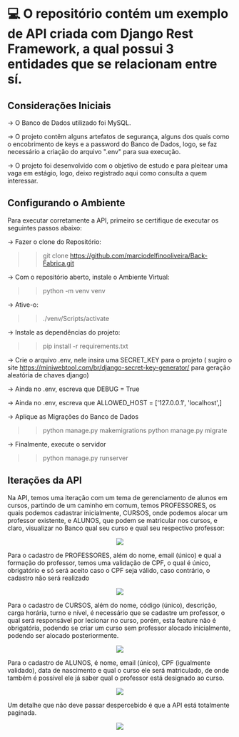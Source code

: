 # :computer: O repositório contém um exemplo de API criada com Django Rest Framework, a qual possui 3 entidades que se relacionam entre sí.

<h2 align="left">Considerações Iniciais</h2>

-> O Banco de Dados utilizado foi MySQL.

-> O projeto contêm alguns artefatos de segurança, alguns dos quais como o encobrimento de keys e a password do Banco de Dados, logo, se faz necessário a criação do arquivo ".env" para sua execução.

-> O projeto foi desenvolvido com o objetivo de estudo e para pleitear uma vaga em estágio, logo, deixo registrado aqui como consulta a quem interessar.

<h2 align="left">Configurando o Ambiente</h2>

Para executar corretamente a API, primeiro se certifique de executar os seguintes passos abaixo:

-> Fazer o clone do Repositório:

>> git clone https://github.com/marciodelfinooliveira/Back-Fabrica.git

-> Com o repositório aberto, instale o Ambiente Virtual:

>> python -m venv venv

-> Ative-o:

>> ./venv/Scripts/activate

-> Instale as dependências do projeto:

>> pip install -r requirements.txt

-> Crie o arquivo .env, nele insira uma  SECRET_KEY para o projeto ( sugiro o site https://miniwebtool.com/br/django-secret-key-generator/ para geração aleatória de chaves django)

-> Ainda no .env, escreva que DEBUG = True

-> Ainda no .env, escreva que ALLOWED_HOST = ['127.0.0.1', 'localhost',]

-> Aplique as Migrações do Banco de Dados

>> python manage.py makemigrations
>> python manage.py migrate

-> Finalmente, execute o servidor

>> python manage.py runserver


<h2 align="left">Iterações da API</h2>

Na API, temos uma iteração com um tema de gerenciamento de alunos em cursos, partindo de um caminho em comum, temos PROFESSORES, os quais podemos cadastrar inicialmente, CURSOS, onde podemos alocar um professor existente, e ALUNOS, que podem se matricular nos cursos, e claro, visualizar no Banco qual seu curso e qual seu respectivo professor: 

<p align="center">
  <img src="https://github.com/marciodelfinooliveira/Back-Fabrica/assets/141946311/c8c95199-04b4-4fbf-9063-cd4d04c156d2" />
</p>

Para o cadastro de PROFESSORES, além do nome, email (único) e qual a formação do professor, temos uma validação de CPF, o qual é único, obrigatório e só será aceito caso o CPF seja válido, caso contrário, o cadastro não será realizado

<p align="center">
  <img src="https://github.com/marciodelfinooliveira/Back-Fabrica/assets/141946311/869fe4f9-d290-4557-8bb6-f462e3465ac7" />
</p>

Para o cadastro de CURSOS, além do nome, código (único), descrição, carga horária, turno e nível, é necessário que se cadastre um professor, o qual será responsável por lecionar no curso, porém, esta feature não é obrigatória, podendo se criar um curso sem professor alocado inicialmente, podendo ser alocado posteriormente.

<p align="center">
  <img src="https://github.com/marciodelfinooliveira/Back-Fabrica/assets/141946311/143a94f8-7875-4d80-a93e-3ac104088803" />
</p>

Para o cadastro de ALUNOS, é nome, email (único), CPF (igualmente validado), data de nascimento e qual o curso ele será matriculado, de onde também é possível ele já saber qual o professor está designado ao curso.

<p align="center">
  <img src="https://github.com/marciodelfinooliveira/Back-Fabrica/assets/141946311/59a3f85e-8d99-4205-90fb-b9904098bc61" />
</p>

Um detalhe que não deve passar despercebido é que a API está totalmente paginada.

<p align="center">
  <img src="https://github.com/marciodelfinooliveira/Back-Fabrica/assets/141946311/d78cac78-55ee-4630-9f29-599583f3104d" />
</p>